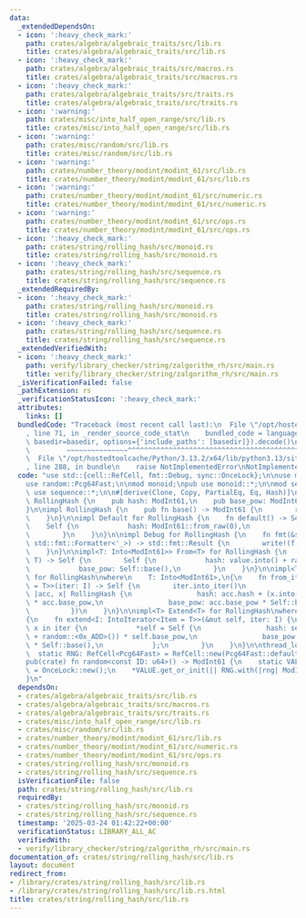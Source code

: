 ```yaml
---
data:
  _extendedDependsOn:
  - icon: ':heavy_check_mark:'
    path: crates/algebra/algebraic_traits/src/lib.rs
    title: crates/algebra/algebraic_traits/src/lib.rs
  - icon: ':heavy_check_mark:'
    path: crates/algebra/algebraic_traits/src/macros.rs
    title: crates/algebra/algebraic_traits/src/macros.rs
  - icon: ':heavy_check_mark:'
    path: crates/algebra/algebraic_traits/src/traits.rs
    title: crates/algebra/algebraic_traits/src/traits.rs
  - icon: ':warning:'
    path: crates/misc/into_half_open_range/src/lib.rs
    title: crates/misc/into_half_open_range/src/lib.rs
  - icon: ':warning:'
    path: crates/misc/random/src/lib.rs
    title: crates/misc/random/src/lib.rs
  - icon: ':warning:'
    path: crates/number_theory/modint/modint_61/src/lib.rs
    title: crates/number_theory/modint/modint_61/src/lib.rs
  - icon: ':warning:'
    path: crates/number_theory/modint/modint_61/src/numeric.rs
    title: crates/number_theory/modint/modint_61/src/numeric.rs
  - icon: ':warning:'
    path: crates/number_theory/modint/modint_61/src/ops.rs
    title: crates/number_theory/modint/modint_61/src/ops.rs
  - icon: ':heavy_check_mark:'
    path: crates/string/rolling_hash/src/monoid.rs
    title: crates/string/rolling_hash/src/monoid.rs
  - icon: ':heavy_check_mark:'
    path: crates/string/rolling_hash/src/sequence.rs
    title: crates/string/rolling_hash/src/sequence.rs
  _extendedRequiredBy:
  - icon: ':heavy_check_mark:'
    path: crates/string/rolling_hash/src/monoid.rs
    title: crates/string/rolling_hash/src/monoid.rs
  - icon: ':heavy_check_mark:'
    path: crates/string/rolling_hash/src/sequence.rs
    title: crates/string/rolling_hash/src/sequence.rs
  _extendedVerifiedWith:
  - icon: ':heavy_check_mark:'
    path: verify/library_checker/string/zalgorithm_rh/src/main.rs
    title: verify/library_checker/string/zalgorithm_rh/src/main.rs
  _isVerificationFailed: false
  _pathExtension: rs
  _verificationStatusIcon: ':heavy_check_mark:'
  attributes:
    links: []
  bundledCode: "Traceback (most recent call last):\n  File \"/opt/hostedtoolcache/Python/3.13.2/x64/lib/python3.13/site-packages/onlinejudge_verify/documentation/build.py\"\
    , line 71, in _render_source_code_stat\n    bundled_code = language.bundle(stat.path,\
    \ basedir=basedir, options={'include_paths': [basedir]}).decode()\n          \
    \         ~~~~~~~~~~~~~~~^^^^^^^^^^^^^^^^^^^^^^^^^^^^^^^^^^^^^^^^^^^^^^^^^^^^^^^^^^^^^^^^^^\n\
    \  File \"/opt/hostedtoolcache/Python/3.13.2/x64/lib/python3.13/site-packages/onlinejudge_verify/languages/rust.py\"\
    , line 288, in bundle\n    raise NotImplementedError\nNotImplementedError\n"
  code: "use std::{cell::RefCell, fmt::Debug, sync::OnceLock};\n\nuse modint_61::ModInt61;\n\
    use random::Pcg64Fast;\n\nmod monoid;\npub use monoid::*;\n\nmod sequence;\npub\
    \ use sequence::*;\n\n#[derive(Clone, Copy, PartialEq, Eq, Hash)]\npub struct\
    \ RollingHash {\n    pub hash: ModInt61,\n    pub base_pow: ModInt61, // base^len\n\
    }\n\nimpl RollingHash {\n    pub fn base() -> ModInt61 {\n        random::<0x_BA5E_0000>()\n\
    \    }\n}\n\nimpl Default for RollingHash {\n    fn default() -> Self {\n    \
    \    Self {\n            hash: ModInt61::from_raw(0),\n            base_pow: ModInt61::from_raw(1),\n\
    \        }\n    }\n}\n\nimpl Debug for RollingHash {\n    fn fmt(&self, f: &mut\
    \ std::fmt::Formatter<'_>) -> std::fmt::Result {\n        write!(f, \"{}\", self.hash)\n\
    \    }\n}\n\nimpl<T: Into<ModInt61>> From<T> for RollingHash {\n    fn from(value:\
    \ T) -> Self {\n        Self {\n            hash: value.into() + random::<0x_ADD>(),\n\
    \            base_pow: Self::base(),\n        }\n    }\n}\n\nimpl<T> FromIterator<T>\
    \ for RollingHash\nwhere\n    T: Into<ModInt61>,\n{\n    fn from_iter<I: IntoIterator<Item\
    \ = T>>(iter: I) -> Self {\n        iter.into_iter()\n            .fold(RollingHash::default(),\
    \ |acc, x| RollingHash {\n                hash: acc.hash + (x.into() + random::<0x_ADD>())\
    \ * acc.base_pow,\n                base_pow: acc.base_pow * Self::base(),\n  \
    \          })\n    }\n}\n\nimpl<T> Extend<T> for RollingHash\nwhere\n    T: Into<ModInt61>,\n\
    {\n    fn extend<I: IntoIterator<Item = T>>(&mut self, iter: I) {\n        for\
    \ x in iter {\n            *self = Self {\n                hash: self.hash + (x.into()\
    \ + random::<0x_ADD>()) * self.base_pow,\n                base_pow: self.base_pow\
    \ * Self::base(),\n            };\n        }\n    }\n}\n\nthread_local! {\n  \
    \  static RNG: RefCell<Pcg64Fast> = RefCell::new(Pcg64Fast::default());\n}\n\n\
    pub(crate) fn random<const ID: u64>() -> ModInt61 {\n    static VALUE: OnceLock<ModInt61>\
    \ = OnceLock::new();\n    *VALUE.get_or_init(|| RNG.with(|rng| ModInt61::new(rng.borrow_mut().u64())))\n\
    }\n"
  dependsOn:
  - crates/algebra/algebraic_traits/src/lib.rs
  - crates/algebra/algebraic_traits/src/macros.rs
  - crates/algebra/algebraic_traits/src/traits.rs
  - crates/misc/into_half_open_range/src/lib.rs
  - crates/misc/random/src/lib.rs
  - crates/number_theory/modint/modint_61/src/lib.rs
  - crates/number_theory/modint/modint_61/src/numeric.rs
  - crates/number_theory/modint/modint_61/src/ops.rs
  - crates/string/rolling_hash/src/monoid.rs
  - crates/string/rolling_hash/src/sequence.rs
  isVerificationFile: false
  path: crates/string/rolling_hash/src/lib.rs
  requiredBy:
  - crates/string/rolling_hash/src/monoid.rs
  - crates/string/rolling_hash/src/sequence.rs
  timestamp: '2025-03-24 01:42:22+00:00'
  verificationStatus: LIBRARY_ALL_AC
  verifiedWith:
  - verify/library_checker/string/zalgorithm_rh/src/main.rs
documentation_of: crates/string/rolling_hash/src/lib.rs
layout: document
redirect_from:
- /library/crates/string/rolling_hash/src/lib.rs
- /library/crates/string/rolling_hash/src/lib.rs.html
title: crates/string/rolling_hash/src/lib.rs
---
```

